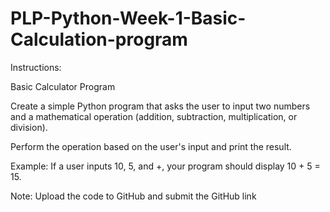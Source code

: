 # PLP-Python-Week-1-Basic-Calculation-program

Instructions:

Basic Calculator Program

Create a simple Python program that asks the user to input two numbers and a mathematical operation (addition, subtraction, multiplication, or division).

Perform the operation based on the user's input and print the result.

Example: If a user inputs 10, 5, and +, your program should display 10 + 5 = 15.



Note: Upload the code to GitHub and submit the GitHub link
